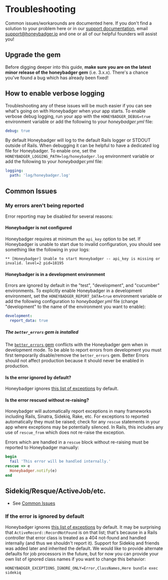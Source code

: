 # Troubleshooting

Common issues/workarounds are documented here. If you don't find a solution to
your problem here or in our [support
documentation](http://docs.honeybadger.io/), email support@honeybadger.io and
one or all of our helpful founders will assist you!

## Upgrade the gem

Before digging deeper into this guide, **make sure you are on the latest minor
release of the honeybadger gem** (i.e. 3.x.x). There's a chance you've found a bug
which has already been fixed!

## How to enable verbose logging

Troubleshooting any of these issues will be much easier if you can see what's
going on with Honeybadger when your app starts. To enable verbose debug logging,
run your app with the `HONEYBADGER_DEBUG=true` environment variable or add the
following to your *honeybadger.yml* file:

```yml
debug: true
```

By default Honeybadger will log to the default Rails logger or STDOUT outside of
Rails. When debugging it can be helpful to have a dedicated log file for
Honeybadger. To enable one, set the
`HONEYBADGER_LOGGING_PATH=log/honeybadger.log` environment variable or add the
following to your *honeybadger.yml* file:

```yml
logging:
  path: 'log/honeybadger.log'
```

## Common Issues

### My errors aren't being reported

Error reporting may be disabled for several reasons:

#### Honeybadger is not configured

Honeybadger requires at minimum the `api_key` option to be set. If Honeybadger
is unable to start due to invalid configuration, you should see something like
the following in your logs:

```
** [Honeybadger] Unable to start Honeybadger -- api_key is missing or invalid. level=2 pid=18195
```

#### Honeybadger is in a development environment

Errors are ignored by default in the "test", "development", and "cucumber"
environments. To explicitly enable Honeybadger in a development environment, set
the `HONEYBADGER_REPORT_DATA=true` environment variable or add the following
configuration to *honeybadger.yml* file (change "development" to the name of the
environment you want to enable):

```yml
development:
  report_data: true
```

##### The `better_errors` gem is installed

The [`better_errors` gem](https://github.com/charliesome/better_errors) conflicts with the Honeybadger gem when in development mode. To be able to report errors from development you must first temporarily disable/remove the `better_errors` gem. Better Errors should not affect production because it should never be enabled in production.

#### Is the error ignored by default?

Honeybadger ignores [this list of
exceptions](https://github.com/honeybadger-io/honeybadger-ruby/blob/master/lib/honeybadger/config/defaults.rb#L7)
by default.

#### Is the error rescued without re-raising?

Honeybadger will automatically report exceptions in many frameworks including
Rails, Sinatra, Sidekiq, Rake, etc. For exceptions to reported automatically
they must be raised; check for any `rescue` statements in your app where
exceptions may be potentially silenced. In Rails, this includes any use of
`rescue_from` which does not re-raise the exception.

Errors which are handled in a `rescue` block without re-raising must be reported
to Honeybadger manually:

```ruby
begin
  fail 'This error will be handled internally.'
rescue => e
  Honeybadger.notify(e)
end
```

## Sidekiq/Resque/ActiveJob/etc.

- See [Common Issues](#common-issues)

### If the error is ignored by default

Honeybadger ignores [this list of
exceptions](https://github.com/honeybadger-io/honeybadger-ruby/blob/master/lib/honeybadger/config/defaults.rb#L7)
by default. It may be surprising that `ActiveRecord::RecordNotFound` is on that
list; that's because in a Rails controller that error class is treated as a 404
not-found and handled internally (and thus we shouldn't report it).  Support for
Sidekiq and friends was added later and inherited the default. We would like to
provide alternate defaults for job processors in the future, but for now you can
provide your own list of ignored class names if you want to change this
behavior:

```
HONEYBADGER_EXCEPTIONS_IGNORE_ONLY=Error,ClassNames,Here bundle exec sidekiq
```
